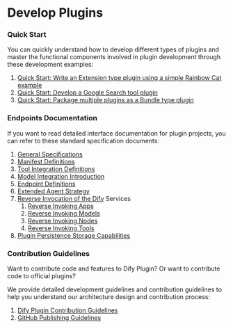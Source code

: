 # Develop Plugins

### **Quick Start**&#x20;

You can quickly understand how to develop different types of plugins and master the functional components involved in plugin development through these development examples:

1. [Quick Start: Write an Extension type plugin using a simple Rainbow Cat example](extension-plugin.md)
2. [Quick Start: Develop a Google Search tool plugin](tool-plugin.md)
3. [Quick Start: Package multiple plugins as a Bundle type plugin](bundle.md)

### **Endpoints Documentation**&#x20;

If you want to read detailed interface documentation for plugin projects, you can refer to these standard specification documents:

1. [General Specifications](../schema-definition/general-specifications.md)
2. [Manifest Definitions](../schema-definition/manifest.md)
3. [Tool Integration Definitions](tool-plugin.md)
4. [Model Integration Introduction](model-plugin/)
5. [Endpoint Definitions](../schema-definition/endpoint.md)
6. [Extended Agent Strategy](../schema-definition/agent.md)
7. [Reverse Invocation of the Dify](../schema-definition/reverse-invocation-of-the-dify-service/) Services
   1. [Reverse Invoking Apps](../schema-definition/reverse-invocation-of-the-dify-service/app.md)
   2. [Reverse Invoking Models](../schema-definition/reverse-invocation-of-the-dify-service/model.md)
   3. [Reverse Invoking Nodes](../schema-definition/reverse-invocation-of-the-dify-service/node.md)
   4. [Reverse Invoking Tools](../schema-definition/reverse-invocation-of-the-dify-service/tool.md)
8. [Plugin Persistence Storage Capabilities](../schema-definition/persistent-storage.md)

### **Contribution Guidelines**&#x20;

Want to contribute code and features to Dify Plugin? Or want to contribute code to official plugins?&#x20;

We provide detailed development guidelines and contribution guidelines to help you understand our architecture design and contribution process:

1. [Dify Plugin Contribution Guidelines](../publish-plugins/publish-to-dify-marketplace.md)
2. [GitHub Publishing Guidelines](../publish-plugins/publish-to-your-personal-github-repository.md)
